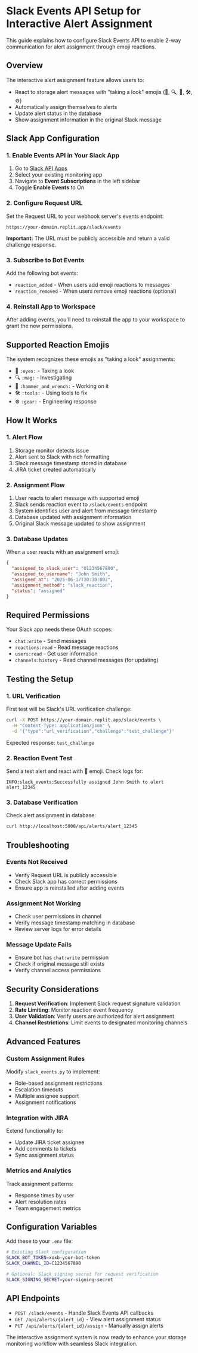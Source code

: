 # Slack Events API Setup for Interactive Alert Assignment

This guide explains how to configure Slack Events API to enable 2-way communication for alert assignment through emoji reactions.

## Overview

The interactive alert assignment feature allows users to:
- React to storage alert messages with "taking a look" emojis (👀, 🔍, 🔨, 🛠️, ⚙️)
- Automatically assign themselves to alerts
- Update alert status in the database
- Show assignment information in the original Slack message

## Slack App Configuration

### 1. Enable Events API in Your Slack App

1. Go to [Slack API Apps](https://api.slack.com/apps)
2. Select your existing monitoring app
3. Navigate to **Event Subscriptions** in the left sidebar
4. Toggle **Enable Events** to On

### 2. Configure Request URL

Set the Request URL to your webhook server's events endpoint:
```
https://your-domain.replit.app/slack/events
```

**Important:** The URL must be publicly accessible and return a valid challenge response.

### 3. Subscribe to Bot Events

Add the following bot events:
- `reaction_added` - When users add emoji reactions to messages
- `reaction_removed` - When users remove emoji reactions (optional)

### 4. Reinstall App to Workspace

After adding events, you'll need to reinstall the app to your workspace to grant the new permissions.

## Supported Reaction Emojis

The system recognizes these emojis as "taking a look" assignments:
- 👀 `:eyes:` - Taking a look
- 🔍 `:mag:` - Investigating  
- 🔨 `:hammer_and_wrench:` - Working on it
- 🛠️ `:tools:` - Using tools to fix
- ⚙️ `:gear:` - Engineering response

## How It Works

### 1. Alert Flow
1. Storage monitor detects issue
2. Alert sent to Slack with rich formatting
3. Slack message timestamp stored in database
4. JIRA ticket created automatically

### 2. Assignment Flow
1. User reacts to alert message with supported emoji
2. Slack sends reaction event to `/slack/events` endpoint
3. System identifies user and alert from message timestamp
4. Database updated with assignment information
5. Original Slack message updated to show assignment

### 3. Database Updates
When a user reacts with an assignment emoji:
```json
{
  "assigned_to_slack_user": "U1234567890",
  "assigned_to_username": "John Smith",
  "assigned_at": "2025-06-17T20:30:00Z",
  "assignment_method": "slack_reaction",
  "status": "assigned"
}
```

## Required Permissions

Your Slack app needs these OAuth scopes:
- `chat:write` - Send messages
- `reactions:read` - Read message reactions
- `users:read` - Get user information
- `channels:history` - Read channel messages (for updating)

## Testing the Setup

### 1. URL Verification
First test will be Slack's URL verification challenge:
```bash
curl -X POST https://your-domain.replit.app/slack/events \
  -H "Content-Type: application/json" \
  -d '{"type":"url_verification","challenge":"test_challenge"}'
```

Expected response: `test_challenge`

### 2. Reaction Event Test
Send a test alert and react with 👀 emoji. Check logs for:
```
INFO:slack_events:Successfully assigned John Smith to alert alert_12345
```

### 3. Database Verification
Check alert assignment in database:
```bash
curl http://localhost:5000/api/alerts/alert_12345
```

## Troubleshooting

### Events Not Received
- Verify Request URL is publicly accessible
- Check Slack app has correct permissions
- Ensure app is reinstalled after adding events

### Assignment Not Working
- Check user permissions in channel
- Verify message timestamp matching in database
- Review server logs for error details

### Message Update Fails
- Ensure bot has `chat:write` permission
- Check if original message still exists
- Verify channel access permissions

## Security Considerations

1. **Request Verification**: Implement Slack request signature validation
2. **Rate Limiting**: Monitor reaction event frequency
3. **User Validation**: Verify users are authorized for alert assignment
4. **Channel Restrictions**: Limit events to designated monitoring channels

## Advanced Features

### Custom Assignment Rules
Modify `slack_events.py` to implement:
- Role-based assignment restrictions
- Escalation timeouts
- Multiple assignee support
- Assignment notifications

### Integration with JIRA
Extend functionality to:
- Update JIRA ticket assignee
- Add comments to tickets
- Sync assignment status

### Metrics and Analytics
Track assignment patterns:
- Response times by user
- Alert resolution rates
- Team engagement metrics

## Configuration Variables

Add these to your `.env` file:
```bash
# Existing Slack configuration
SLACK_BOT_TOKEN=xoxb-your-bot-token
SLACK_CHANNEL_ID=C1234567890

# Optional: Slack signing secret for request verification
SLACK_SIGNING_SECRET=your-signing-secret
```

## API Endpoints

- `POST /slack/events` - Handle Slack Events API callbacks
- `GET /api/alerts/{alert_id}` - View alert assignment status
- `PUT /api/alerts/{alert_id}/assign` - Manually assign alerts

The interactive assignment system is now ready to enhance your storage monitoring workflow with seamless Slack integration.